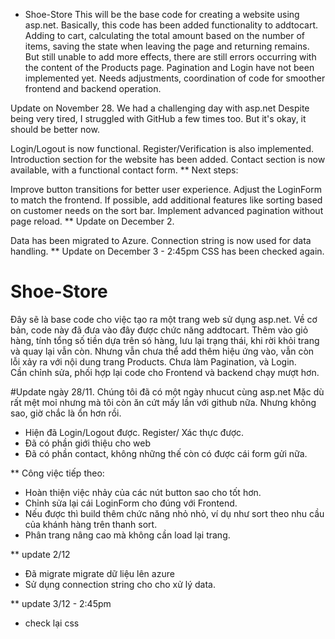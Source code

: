 - Shoe-Store
This will be the base code for creating a website using asp.net.
Basically, this code has been added functionality to addtocart. Adding to cart, calculating the total amount based on the number of items, saving the state when leaving the page and returning remains.
But still unable to add more effects, there are still errors occurring with the content of the Products page. Pagination and Login have not been implemented yet.
Needs adjustments, coordination of code for smoother frontend and backend operation.

Update on November 28.
We had a challenging day with asp.net
Despite being very tired, I struggled with GitHub a few times too. But it's okay, it should be better now.

Login/Logout is now functional. Register/Verification is also implemented.
Introduction section for the website has been added.
Contact section is now available, with a functional contact form.
** Next steps:

Improve button transitions for better user experience.
Adjust the LoginForm to match the frontend.
If possible, add additional features like sorting based on customer needs on the sort bar.
Implement advanced pagination without page reload.
** Update on December 2.

Data has been migrated to Azure.
Connection string is now used for data handling.
** Update on December 3 - 2:45pm
CSS has been checked again.


# Shoe-Store
Đây sẽ là base code cho việc tạo ra một trang web sử dụng asp.net. 
Về cơ bản, code này đã đưa vào đây được chức năng addtocart. Thêm vào giỏ hàng, tính tổng số tiền dựa trên só hàng, lưu lại trạng thái, khi rời khỏi trang và quay lại vẫn còn. 
Nhưng vẫn chưa thể add thêm hiệu ứng vào, vẫn còn lỗi xảy ra với nội dung trang Products. Chưa làm Pagination, và Login.  
Cần chỉnh sửa, phối hợp lại code cho Frontend và backend chạy mượt hơn. 

#Update ngày 28/11.
Chúng tôi đã có một ngày nhucut cùng asp.net
Mặc dù rất mệt moỉ nhưng mà tôi còn ăn cứt mấy lần với github nữa. Nhưng không sao, giờ chắc là ổn hơn rồi. 
- Hiện đã Login/Logout được. Register/ Xác thực được.
- Đã có phần giới thiệu cho web
- Đã có phần contact, không những thế còn có được cái form gửi nữa. 

 ** Công việc tiếp theo: 
- Hoàn thiện việc nhảy của các nút button sao cho tốt hơn. 
- Chỉnh sửa lại cái LoginForm cho đúng với Frontend. 
- Nếu được thì build thêm chức năng nhỏ nhỏ, ví dụ như sort theo nhu cầu của khánh hàng trên thanh sort. 
- Phân trang nâng cao mà không cần load lại trang. 


** update 2/12
- Đã migrate migrate dữ liệu lên azure 
- Sử dụng connection string cho cho xử lý data.

** update 3/12 - 2:45pm 
- check lại css
